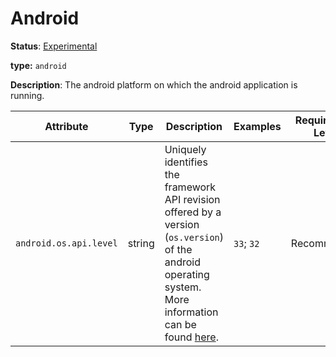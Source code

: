 # Android

**Status**: [Experimental][DocumentStatus]

**type:** `android`

**Description**: The android platform on which the android application is running.

<!-- semconv android -->
| Attribute  | Type | Description  | Examples  | Requirement Level |
|---|---|---|---|---|
| `android.os.api.level` | string | Uniquely identifies the framework API revision offered by a version (`os.version`) of the android operating system. More information can be found [here](https://developer.android.com/guide/topics/manifest/uses-sdk-element#ApiLevels). | `33`; `32` | Recommended |
<!-- endsemconv -->

[DocumentStatus]: https://github.com/open-telemetry/opentelemetry-specification/tree/v1.22.0/specification/document-status.md
